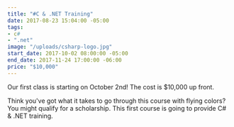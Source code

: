 ```yaml
---
title: "#C & .NET Training"
date: 2017-08-23 15:04:00 -05:00
tags:
- c#
- ".net"
image: "/uploads/csharp-logo.jpg"
start_date: 2017-10-02 08:00:00 -05:00
end_date: 2017-11-24 17:00:00 -06:00
price: "$10,000"
---
```


Our first class is starting on October 2nd! The cost is $10,000 up front.

Think you've got what it takes to go through this course with flying colors? You might qualify for a scholarship. This first course is going to provide C# & .NET training.
